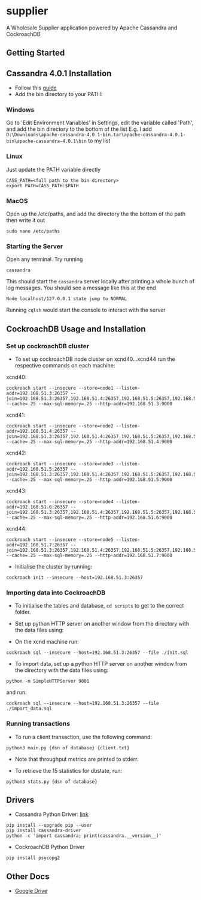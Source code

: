 # supplier
A Wholesale Supplier application powered by Apache Cassandra and CockroachDB

## Getting Started

## Cassandra 4.0.1 Installation

* Follow this [guide](https://www.youtube.com/watch?v=-1waKtjNt88)
* Add the bin directory to your PATH:

### Windows
Go to 'Edit Environment Variables' in Settings, edit the variable called 'Path', and add the bin directory to the bottom of the list
E.g. I add `D:\Downloads\apache-cassandra-4.0.1-bin.tar\apache-cassandra-4.0.1-bin\apache-cassandra-4.0.1\bin` to my list

### Linux
Just update the PATH variable directly
```
CASS_PATH=<full path to the bin directory>
export PATH=CASS_PATH:$PATH
```

### MacOS
Open up the /etc/paths, and add the directory the the bottom of the path then write it out
```
sudo nano /etc/paths
```
### Starting the Server
Open any terminal. Try running
```
cassandra
```
This should start the `cassandra` server locally after printing a whole bunch of log messages. You should see a message like this at the end
```
Node localhost/127.0.0.1 state jump to NORMAL
```
Running `cqlsh` would start the console to interact with the server


## CockroachDB Usage and Installation

### Set up cockroachDB cluster
* To set up cockroachDB node cluster on xcnd40...xcnd44 run the respective commands on each machine:

xcnd40:
```
cockroach start --insecure --store=node1 --listen-addr=192.168.51.3:26357 --join=192.168.51.3:26357,192.168.51.4:26357,192.168.51.5:26357,192.168.51.6:26357,192.168.51.7:26357 --cache=.25 --max-sql-memory=.25 --http-addr=192.168.51.3:9000
```

xcnd41:
```
cockroach start --insecure --store=node2 --listen-addr=192.168.51.4:26357 --join=192.168.51.3:26357,192.168.51.4:26357,192.168.51.5:26357,192.168.51.6:26357,192.168.51.7:26357 --cache=.25 --max-sql-memory=.25 --http-addr=192.168.51.4:9000
```

xcnd42:
```
cockroach start --insecure --store=node3 --listen-addr=192.168.51.5:26357 --join=192.168.51.3:26357,192.168.51.4:26357,192.168.51.5:26357,192.168.51.6:26357,192.168.51.7:26357 --cache=.25 --max-sql-memory=.25 --http-addr=192.168.51.5:9000
```

xcnd43:
```
cockroach start --insecure --store=node4 --listen-addr=192.168.51.6:26357 --join=192.168.51.3:26357,192.168.51.4:26357,192.168.51.5:26357,192.168.51.6:26357,192.168.51.7:26357 --cache=.25 --max-sql-memory=.25 --http-addr=192.168.51.6:9000
```

xcnd44:
```
cockroach start --insecure --store=node5 --listen-addr=192.168.51.7:26357 --join=192.168.51.3:26357,192.168.51.4:26357,192.168.51.5:26357,192.168.51.6:26357,192.168.51.7:26357 --cache=.25 --max-sql-memory=.25 --http-addr=192.168.51.7:9000
```

* Initialise the cluster by running:
```
cockroach init --insecure --host=192.168.51.3:26357
```

### Importing data into CockroachDB

* To initialise the tables and database, ```cd scripts``` to get to the correct folder.
* Set up python HTTP server on another window from the directory with the data files using:

* On the xcnd machine run:
```
cockroach sql --insecure --host=192.168.51.3:26357 --file ./init.sql
```
* To import data, set up a python HTTP server on another window from the directory with the data files using:
```
python -m SimpleHTTPServer 9001
```
and run:

```
cockroach sql --insecure --host=192.168.51.3:26357 --file ./import_data.sql
```


### Running transactions
* To run a client transaction, use the following command:
```
python3 main.py {dsn of database} {client.txt}
```
* Note that throughput metrics are printed to stderr.

* To retrieve the 15 statistics for dbstate, run:
```
python3 stats.py {dsn of database}
```


## Drivers

* Cassandra Python Driver: [link](https://github.com/datastax/python-driver)
```
pip install --upgrade pip --user
pip install cassandra-driver
python -c 'import cassandra; print(cassandra.__version__)'
```
* CockroachDB Python Driver
```
pip install psycopg2
```



## Other Docs
* [Google Drive](https://drive.google.com/drive/u/0/folders/17pflcjtitASINdO3Ek_BgWZ-aIsMcDo9)
